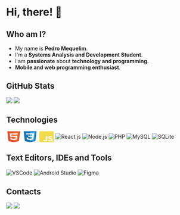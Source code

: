 # Hi, there! 👋

<div>
  <h2>Who am I?</h2>
  <ul>
    <li>My name is <b>Pedro Mequelim</b>.</li>
  	<li> I'm a <b>Systems Analysis and Development Student</b>.</li>
  	<li>I am <b>passionate</b> about <b>technology and programming</b>.</li>
  	<li><b>Mobile and web programming enthusiast</b>.</li>
  </ul>
</div>

## GitHub Stats
![](https://github-readme-streak-stats.herokuapp.com/?user=phms07&theme=algolia&hide_border=true)
![](https://github-readme-stats.vercel.app/api/top-langs/?username=phms07&theme=algolia&hide_border=true&include_all_commits=true&count_private=true&layout=compact)

<div>
    <h2>Technologies</h2>
    <img align="center" alt="HTML" height="30" width="40" src="https://raw.githubusercontent.com/devicons/devicon/master/icons/html5/html5-original.svg" />
    <img align="center" alt="CSS" height="30" width="40" src="https://raw.githubusercontent.com/devicons/devicon/master/icons/css3/css3-original.svg" />
    <img align="center" alt="JavaScript" height="30" width="40" src="https://raw.githubusercontent.com/devicons/devicon/master/icons/javascript/javascript-plain.svg" />
    <img align="center" alt="React.js" height="35" width="40" src="https://cdn.jsdelivr.net/gh/devicons/devicon/icons/react/react-original.svg" />
    <img align="center" alt="Node.js" height="35" width="40" src="https://cdn.jsdelivr.net/gh/devicons/devicon/icons/nodejs/nodejs-original.svg" />
    <img align="center" alt="PHP" height="40" width="40" src="https://cdn.jsdelivr.net/gh/devicons/devicon/icons/php/php-original.svg" />
    <!-- <img align="center" alt="CSharp" height="35" width="40" src="https://cdn.jsdelivr.net/gh/devicons/devicon/icons/csharp/csharp-original.svg" /> --> 
    <img align="center" alt="MySQL" height="35" width="40" src="https://cdn.jsdelivr.net/gh/devicons/devicon/icons/mysql/mysql-original.svg" />
    <img align="center" alt="SQLite" height="35" width="40" src="https://cdn.jsdelivr.net/gh/devicons/devicon/icons/sqlite/sqlite-original.svg" />
</div>

<div>
    <h2>Text Editors, IDEs and Tools</h2>
    <img align="center" alt="VSCode" height="30" width="40" src="https://cdn.jsdelivr.net/gh/devicons/devicon/icons/vscode/vscode-original.svg" />
    <!-- <img align="center" alt="VisualStudio" height="30" width="40" src="https://cdn.jsdelivr.net/gh/devicons/devicon/icons/visualstudio/visualstudio-plain.svg" /> -->
    <img align="center" alt="Android Studio" height="35" width="40" src="https://cdn.jsdelivr.net/gh/devicons/devicon/icons/androidstudio/androidstudio-original.svg" />
    <img align="center" alt="Figma" height="30" width="40" src="https://cdn.jsdelivr.net/gh/devicons/devicon/icons/figma/figma-original.svg" />
</div>

<div>
    <h2>Contacts</h2>
    <a href = "mailto:pedrohenriquemiquelimdasilva@gmail.com"><img src="https://img.shields.io/badge/-Gmail-%23333?style=for-the-badge&logo=gmail&logoColor=white" target="_blank"></a>
    <a href="https://www.linkedin.com/in/pedro-mequelim/" target="_blank"><img src="https://img.shields.io/badge/-LinkedIn-%230077B5?style=for-the-badge&logo=linkedin&logoColor=white" target="_blank"></a>
</div>
